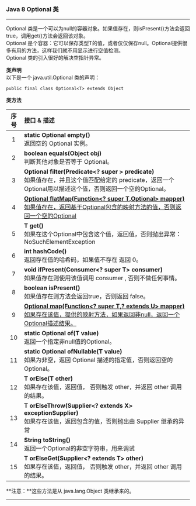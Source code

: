 ### Java 8 Optional 类

------------------------------------------------------------

Optional 类是一个可以为null的容器对象。如果值存在，则isPresent()方法会返回true，调用get()方法会返回该对象。  
Optional 是个容器：它可以保存类型T的值，或者仅仅保存null。Optional提供很多有用的方法，这样我们就不用显示进行空值检测。  
Optional 类的引入很好的解决空指针异常。

**类声明**  
以下是一个 java.util.Optional<T> 类的声明：
```
public final class Optional<T> extends Object
```

**类方法**  

|  序号 | 接口 & 描述|
| :---: | :------- |
| 1 | **static <T> Optional<T> empty()**<br>返回空的 Optional 实例。 |
| 2 | **boolean equals(Object obj)**<br>判断其他对象是否等于 Optional。 |
| 3 | **Optional<T> filter(Predicate<? super <T>> predicate)**<br>如果值存在，并且这个值匹配给定的 predicate，返回一个Optional用以描述这个值，否则返回一个空的Optional。 |
| 4 | **<U> Optional<U> flatMap(Function<? super T,Optional<U>> mapper)**<br>如果值存在，返回基于Optional包含的映射方法的值，否则返回一个空的Optional |
| 5 | **T get()**<br>如果在这个Optional中包含这个值，返回值，否则抛出异常：NoSuchElementException |
| 6 | **int hashCode()**<br>返回存在值的哈希码，如果值不存在 返回 0。 |
| 7 | **void ifPresent(Consumer<? super T> consumer)**<br>如果值存在则使用该值调用 consumer , 否则不做任何事情。 |
| 8 | **boolean isPresent()**<br>如果值存在则方法会返回true，否则返回 false。 |
| 9 | **<U>Optional<U> map(Function<? super T,? extends U> mapper)**<br>如果存在该值，提供的映射方法，如果返回非null，返回一个Optional描述结果。 |
| 10 | **static <T> Optional<T> of(T value)**<br>返回一个指定非null值的Optional。 |
| 11 | **static <T> Optional<T> ofNullable(T value)**<br>如果为非空，返回 Optional 描述的指定值，否则返回空的 Optional。 |
| 12 | **T orElse(T other)**<br>如果存在该值，返回值， 否则触发 other，并返回 other 调用的结果。 |
| 13 | **<X extends Throwable> T orElseThrow(Supplier<? extends X> exceptionSupplier)**<br>如果存在该值，返回包含的值，否则抛出由 Supplier 继承的异常 |
| 14 | **String toString()**<br>返回一个Optional的非空字符串，用来调试 |
| 15 | **T orElseGet(Supplier<? extends T> other)**<br>如果存在该值，返回值， 否则触发 other，并返回 other 调用的结果。 |

**注意：**这些方法是从 java.lang.Object 类继承来的。

------------------------------------------------------------



